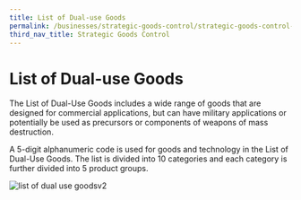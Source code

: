 ```yaml
---
title: List of Dual-use Goods
permalink: /businesses/strategic-goods-control/strategic-goods-control-list/list-of-dual-use-goods
third_nav_title: Strategic Goods Control
---
```


# List of Dual-use Goods

The List of Dual-Use Goods includes a wide range of goods that are designed for commercial applications, but can have military applications or potentially be used as precursors or components of weapons of mass destruction.

A 5-digit alphanumeric code is used for goods and technology in the List of Dual-Use Goods. The list is divided into 10 categories and each category is further divided into 5 product groups.

![list of dual use goodsv2](https://www.customs.gov.sg/-/media/cus/images/business/list-of-dual-use-goodsv2.jpg)

